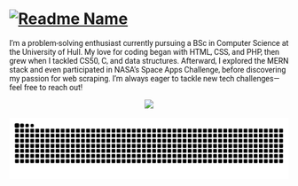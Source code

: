 <link href="https://fonts.googleapis.com/css2?family=Roboto:wght@400;700&display=swap" rel="stylesheet">
<style>
  p {
    font-family: 'Roboto', sans-serif;
  }
</style>


<h1>
  <!-- Typing effect -->
  <a href="https://git.io/typing-svg">
    <img 
      src="https://readme-typing-svg.demolab.com?font=roboto&weight=600&size=30&duration=4000&pause=200&color=FF0000&multiline=true&width=435&height=100&lines=%24+whoami;Roshaan+Ali+Mehar" 
      alt="Readme Name" 
    />
  </a>
</h1>

<!-- Simply use a paragraph or div for multi-line text -->
<p >
  I’m a problem-solving enthusiast currently pursuing a BSc in Computer Science at the University of Hull. 
  My love for coding began with HTML, CSS, and PHP, then grew when I tackled CS50, C, and data structures. 
  Afterward, I explored the MERN stack and even participated in NASA’s Space Apps Challenge, before discovering 
  my passion for web scraping. I’m always eager to tackle new tech challenges—feel free to reach out!
</p>

<!-- Skill Icons -->
<p align="center">
  <a href="https://skillicons.dev">
    <img src="https://skillicons.dev/icons?i=angular,aws,bootstrap,c,cpp,docker,express,fastapi,flutter,git,github,html,js,kali,linux,materialui,mongodb,mysql,nextjs,nodejs,npm,php,postman,py,react,sqlite,selenium,tailwind,ts,vercel" />
  </a>
</p>

<!-- Snake Animation -->
<picture>
  <source media="(prefers-color-scheme: dark)" srcset="https://raw.githubusercontent.com/roshaanmehar/roshaanmehar/output/github-snake-dark.svg" />
  <source media="(prefers-color-scheme: light)" srcset="https://raw.githubusercontent.com/roshaanmehar/roshaanmehar/output/github-snake.svg" />
  <img alt="github-snake" src="https://raw.githubusercontent.com/roshaanmehar/roshaanmehar/output/github-snake.svg" />
</picture>
